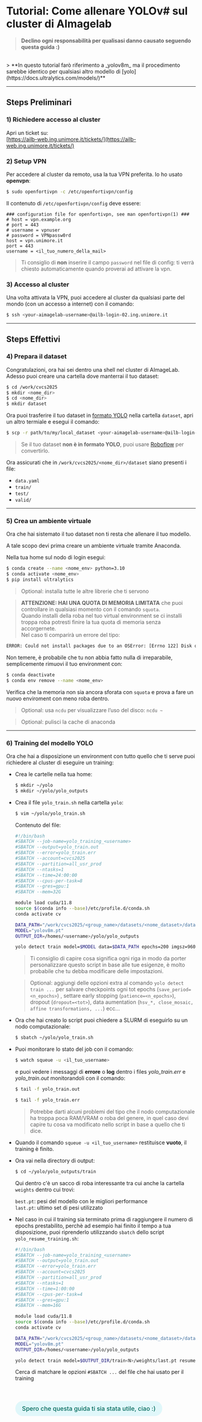 # Tutorial: Come allenare YOLOv# sul cluster di AImagelab

> **Declino ogni responsabilità per qualisasi danno causato seguendo questa guida :)**  
<br>
> **In questo tutorial farò riferimento a _yolov8m_ ma il procedimento sarebbe identico per qualsiasi altro modello di [yolo](https://docs.ultralytics.com/models/)**

---

## Steps Preliminari

### 1) Richiedere accesso al cluster  
Apri un ticket su:  
[https://ailb-web.ing.unimore.it/tickets/](https://ailb-web.ing.unimore.it/tickets/)

### 2) Setup VPN  
Per accedere al cluster da remoto, usa la tua VPN preferita. Io ho usato **openvpn**:

```bash
$ sudo openfortivpn -c /etc/openfortivpn/config
```

Il contenuto di `/etc/openfortivpn/config` deve essere:

```
### configuration file for openfortivpn, see man openfortivpn(1) ###
# host = vpn.example.org
# port = 443
# username = vpnuser
# password = VPNpassw0rd
host = vpn.unimore.it
port = 443
username = <il_tuo_numero_della_mail>
```

> Ti consiglio di **non** inserire il campo `password` nel file di config: ti verrà chiesto automaticamente quando proverai ad attivare la vpn.

### 3) Accesso al cluster

Una volta attivata la VPN, puoi accedere al cluster da qualsiasi parte del mondo (con un accesso a internet) con il comando:

```bash
$ ssh <your-aimagelab-username>@ailb-login-02.ing.unimore.it
```

---

## Steps Effettivi

### 4) Prepara il dataset

Congratulazioni, ora hai sei dentro una shell nel cluster di AImageLab.  
    Adesso puoi creare una cartella dove manterrai il tuo dataset:

```bash
$ cd /work/cvcs2025
$ mkdir <nome_dir>
$ cd <nome_dir>
$ mkdir dataset
```

Ora puoi trasferire il tuo dataset in [formato YOLO](https://docs.ultralytics.com/datasets/detect/) nella cartella `dataset`, apri un altro termiale e esegui il comando:

```bash
$ scp -r path/to/my/local_dataset <your-aimagelab-username>@ailb-login-02.ing.unimore.it:/work/cvcs2025/<nome_dir>/dataset
```

>Se il tuo dataset **non è in formato YOLO**, puoi usare [Roboflow](https://roboflow.com/formats) per convertirlo.

Ora assicurati che in `/work/cvcs2025/<nome_dir>/dataset` siano presenti i file:
- `data.yaml`
- `train/`
- `test/`
- `valid/`

---

### 5) Crea un ambiente virtuale

Ora che hai sistemato il tuo dataset non ti resta che allenare il tuo modello.  

A tale scopo devi prima creare un ambiente virtuale tramite Anaconda. 

Nella tua home sul nodo di login esegui:

```bash
$ conda create --name <nome_env> python=3.10
$ conda activate <nome_env>
$ pip install ultralytics
```

> Optional: installa tutte le altre librerie che ti servono

>  __ATTENZIONE: HAI UNA QUOTA DI MEMORIA LIMITATA__ che puoi controllare in qualsiasi momento con il comando `squota`.   
Quando installi della roba nel tuo virtual environment se ci installi troppa roba potresti finire la tua quota di memoria senza accorgernete.  
Nel caso ti comparirà un errore del tipo:

```bash
ERROR: Could not install packages due to an OSError: [Errno 122] Disk quota exceeded
```

Non temere, è probabile che tu non abbia fatto nulla di irreparabile, semplicemente rimuovi il tuo environment
con:

```bash
$ conda deactivate
$ conda env remove --name <nome_env>
```

Verifica che la memoria non sia ancora sforata con `squota` e prova a fare un nuovo enviroment con meno roba dentro. 

> Optional: usa `ncdu` per visualizzare l’uso del disco: `ncdu ~`  

> Optional: pulisci la cache di anaconda

---

### 6) Training del modello YOLO

Ora che hai a disposizione un environment con tutto quello che ti serve puoi richiedere al cluster di eseguire un training:

- Crea le cartelle nella tua home:

    ```bash
    $ mkdir ~/yolo
    $ mkdir ~/yolo/yolo_outputs
    ```
- Crea il file `yolo_train.sh` nella cartella `yolo`:

    ```bash
    $ vim ~/yolo/yolo_train.sh
    ```

    Contenuto del file:

    ```bash
    #!/bin/bash
    #SBATCH --job-name=yolo_training_<username>
    #SBATCH --output=yolo_train.out
    #SBATCH --error=yolo_train.err
    #SBATCH --account=cvcs2025
    #SBATCH --partition=all_usr_prod
    #SBATCH --ntasks=1
    #SBATCH --time=24:00:00
    #SBATCH --cpus-per-task=8
    #SBATCH --gres=gpu:1
    #SBATCH --mem=32G

    module load cuda/11.8
    source $(conda info --base)/etc/profile.d/conda.sh
    conda activate cv

    DATA_PATH="/work/cvcs2025/<group_name>/datasets/<nome_dataset>/data.yaml"
    MODEL="yolov8m.pt"
    OUTPUT_DIR=/homes/<username>/yolo/yolo_outputs

    yolo detect train model=$MODEL data=$DATA_PATH epochs=200 imgsz=960 batch=8 device=0 workers=8 project=$OUTPUT_DIR save_period=25 scale=0.2 shear=4 hsv_h=0.05 hsv_s=0.05 hsv_v=0.15 mixup=0.10 copy_paste=0.10 patience=100 mosaic=0.5

    ```

    > Ti consiglio di capire cosa significa ogni riga in modo da porter personalizzare questo script in base alle tue esigenze, è molto probabile che tu debba modificare delle impostazioni.  

    > Optional: aggiungi delle opzioni extra al comando `yolo detect train ...` per salvare checkpoints ogni tot epochs (`save_period=<n_epochs>`) , settare early stopping (`patience=<n_epochs>`), dropout (`dropout=<tot>`), data aumentation (`hsv_*, close_mosaic, affine transformations, ...`) ecc...

- Ora che hai creato lo script puoi chiedere a SLURM di eseguirlo su un nodo computazionale:

    ```bash
    $ sbatch ~/yolo/yolo_train.sh
    ```

- Puoi monitorare lo stato del job  con il comando:

    ```bash
    $ watch squeue -u <il_tuo_username>
    ```
    e puoi vedere i messaggi di **errore** o **log** dentro i files _yolo_train.err_ e _yolo_train.out_ monitorandoli con il comando:
    ```bash
    $ tail -f yolo_train.out
    ```
    ```bash
    $ tail -f yolo_train.err
    ```

    > Potrebbe darti alcuni problemi del tipo che il nodo computazionale ha troppa poca RAM/VRAM o roba del genere, in quel caso devi capire tu cosa va modificato nello script in base a quello che ti dice.  

- Quando il comando `squeue -u <il_tuo_username>` restituisce **vuoto**, il training è finito.

- Ora vai nella directory di output:

    ```bash
    $ cd ~/yolo/yolo_outputs/train
    ```

    Qui dentro c'è un sacco di roba interessante tra cui anche la cartella `weights` dentro cui trovi:  

    `best.pt`: pesi del modello con le migliori performance  
    `last.pt`: ultimo set di pesi utilizzato  

- Nel caso in cui il training sia terminato prima di raggiungere il numero di epochs prestabilito, perchè ad esempio hai finito il tempo a tua disposizione, puoi riprenderlo utilizzando `sbatch` dello script `yolo_resume_training.sh`:

    ``` bash
    #!/bin/bash
    #SBATCH --job-name=yolo_training_<username>
    #SBATCH --output=yolo_train.out
    #SBATCH --error=yolo_train.err
    #SBATCH --account=cvcs2025
    #SBATCH --partition=all_usr_prod
    #SBATCH --ntasks=1
    #SBATCH --time=1:00:00
    #SBATCH --cpus-per-task=4
    #SBATCH --gres=gpu:1
    #SBATCH --mem=16G

    module load cuda/11.8
    source $(conda info --base)/etc/profile.d/conda.sh
    conda activate cv

    DATA_PATH="/work/cvcs2025/<group_name>/datasets/<nome_dataset>/data.yaml"
    MODEL="yolov8m.pt"
    OUTPUT_DIR=/homes/<username>/yolo/yolo_outputs

    yolo detect train model=$OUTPUT_DIR/train<N>/weights/last.pt resume=True device=0
    ```
    
    Cerca di matchare le opzioni `#SBATCH ...` del file che hai usato per il training

    <br>  
    <br>

    <span style="background-color:#e0f7fa; color:#00695c; padding:10px 18px; border-radius:20px; font-size:16px; font-weight:500;">Spero che questa guida ti sia stata utile, ciao :)</span>




